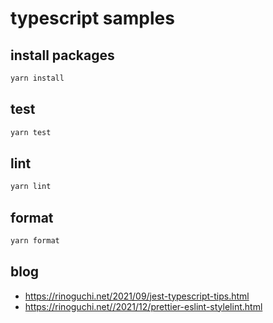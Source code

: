 # typescript samples

## install packages

```sh
yarn install
```

## test

```sh
yarn test
```

## lint

```sh
yarn lint
```

## format

```sh
yarn format
```

## blog

- <https://rinoguchi.net/2021/09/jest-typescript-tips.html>
- <https://rinoguchi.net//2021/12/prettier-eslint-stylelint.html>
